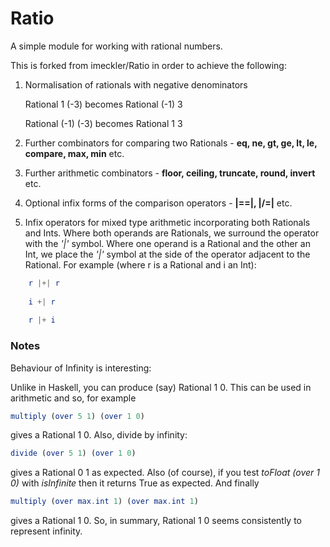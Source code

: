 # Ratio

A simple module for working with rational numbers.

This is forked from imeckler/Ratio in order to achieve the following:

1.  Normalisation of rationals with negative denominators

    Rational 1 (-3) becomes Rational (-1) 3
    
    Rational (-1) (-3) becomes Rational 1 3
    
2.  Further combinators for comparing two Rationals - __eq, ne, gt, ge, lt, le, compare, max, min__ etc.

3.  Further arithmetic combinators - __floor, ceiling, truncate, round, invert__ etc.

4.  Optional infix forms of the comparison operators - __|==|, |/=|__ etc.

5.  Infix operators for mixed type arithmetic incorporating both Rationals and Ints.  Where both operands are Rationals, we surround the operator with the _'|'_ symbol.  Where one operand is a Rational and the other an Int, we place the _'|'_ symbol at the side of the operator adjacent to the Rational.  For example (where r is a Rational and i an Int):

```elm
    r |+| r
    
    i +| r
    
    r |+ i
```

### Notes

Behaviour of Infinity is interesting:

Unlike in Haskell, you can produce (say) Rational 1 0.  This can be used in arithmetic and so, for example

```elm
multiply (over 5 1) (over 1 0)
```
    
gives a Rational 1 0.  Also, divide by infinity:

```elm
divide (over 5 1) (over 1 0)
```
    
gives a Rational 0 1 as expected.  Also (of course), if you test _toFloat (over 1 0)_ with _isInfinite_ then it returns True as expected.  And finally

```elm
multiply (over max.int 1) (over max.int 1)
```
    
gives a Rational 1 0.  So, in summary, Rational 1 0 seems consistently to represent infinity. 

